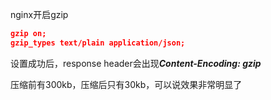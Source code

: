nginx开启gzip

```json
gzip on;
gzip_types text/plain application/json;
```

设置成功后，response header会出现***Content-Encoding: gzip***

压缩前有300kb，压缩后只有30kb，可以说效果非常明显了